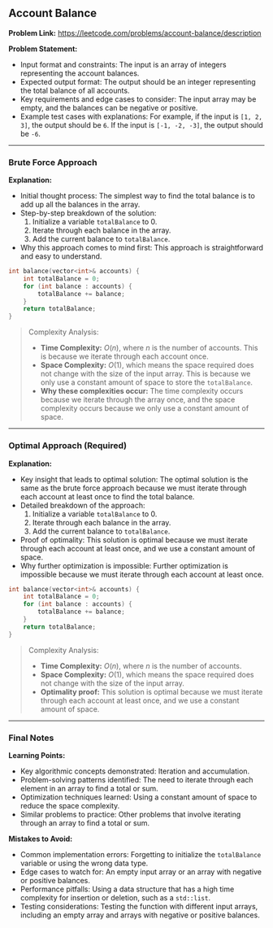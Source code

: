 ## Account Balance
**Problem Link:** https://leetcode.com/problems/account-balance/description

**Problem Statement:**
- Input format and constraints: The input is an array of integers representing the account balances.
- Expected output format: The output should be an integer representing the total balance of all accounts.
- Key requirements and edge cases to consider: The input array may be empty, and the balances can be negative or positive.
- Example test cases with explanations: For example, if the input is `[1, 2, 3]`, the output should be `6`. If the input is `[-1, -2, -3]`, the output should be `-6`.

---

### Brute Force Approach

**Explanation:**
- Initial thought process: The simplest way to find the total balance is to add up all the balances in the array.
- Step-by-step breakdown of the solution: 
  1. Initialize a variable `totalBalance` to 0.
  2. Iterate through each balance in the array.
  3. Add the current balance to `totalBalance`.
- Why this approach comes to mind first: This approach is straightforward and easy to understand.

```cpp
int balance(vector<int>& accounts) {
    int totalBalance = 0;
    for (int balance : accounts) {
        totalBalance += balance;
    }
    return totalBalance;
}
```

> Complexity Analysis:
> - **Time Complexity:** $O(n)$, where $n$ is the number of accounts. This is because we iterate through each account once.
> - **Space Complexity:** $O(1)$, which means the space required does not change with the size of the input array. This is because we only use a constant amount of space to store the `totalBalance`.
> - **Why these complexities occur:** The time complexity occurs because we iterate through the array once, and the space complexity occurs because we only use a constant amount of space.

---

### Optimal Approach (Required)

**Explanation:**
- Key insight that leads to optimal solution: The optimal solution is the same as the brute force approach because we must iterate through each account at least once to find the total balance.
- Detailed breakdown of the approach: 
  1. Initialize a variable `totalBalance` to 0.
  2. Iterate through each balance in the array.
  3. Add the current balance to `totalBalance`.
- Proof of optimality: This solution is optimal because we must iterate through each account at least once, and we use a constant amount of space.
- Why further optimization is impossible: Further optimization is impossible because we must iterate through each account at least once.

```cpp
int balance(vector<int>& accounts) {
    int totalBalance = 0;
    for (int balance : accounts) {
        totalBalance += balance;
    }
    return totalBalance;
}
```

> Complexity Analysis:
> - **Time Complexity:** $O(n)$, where $n$ is the number of accounts.
> - **Space Complexity:** $O(1)$, which means the space required does not change with the size of the input array.
> - **Optimality proof:** This solution is optimal because we must iterate through each account at least once, and we use a constant amount of space.

---

### Final Notes

**Learning Points:**
- Key algorithmic concepts demonstrated: Iteration and accumulation.
- Problem-solving patterns identified: The need to iterate through each element in an array to find a total or sum.
- Optimization techniques learned: Using a constant amount of space to reduce the space complexity.
- Similar problems to practice: Other problems that involve iterating through an array to find a total or sum.

**Mistakes to Avoid:**
- Common implementation errors: Forgetting to initialize the `totalBalance` variable or using the wrong data type.
- Edge cases to watch for: An empty input array or an array with negative or positive balances.
- Performance pitfalls: Using a data structure that has a high time complexity for insertion or deletion, such as a `std::list`.
- Testing considerations: Testing the function with different input arrays, including an empty array and arrays with negative or positive balances.